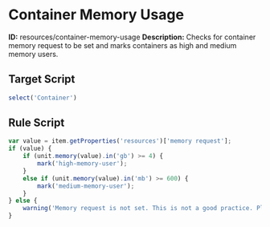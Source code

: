 # Container Memory Usage
**ID:** resources/container-memory-usage
**Description:** Checks for container memory request to be set and marks containers as high and medium memory users.

## Target Script
```js
select('Container')
```
## Rule Script
```js
var value = item.getProperties('resources')['memory request'];
if (value) {
    if (unit.memory(value).in('gb') >= 4) {
        mark('high-memory-user');
    }
    else if (unit.memory(value).in('mb') >= 600) {
        mark('medium-memory-user');
    }
} else {
    warning('Memory request is not set. This is not a good practice. Please correct ASAP.')
}
```
